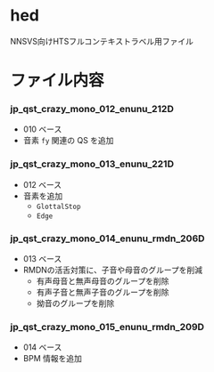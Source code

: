 # hed

NNSVS向けHTSフルコンテキストラベル用ファイル



# ファイル内容

### jp_qst_crazy_mono_012_enunu_212D

- 010 ベース
- 音素 `fy` 関連の QS を追加

### jp_qst_crazy_mono_013_enunu_221D

- 012 ベース
- 音素を追加
    -  `GlottalStop`
    -  `Edge`

### jp_qst_crazy_mono_014_enunu_rmdn_206D

- 013 ベース
- RMDNの活舌対策に、子音や母音のグループを削減
    - 有声母音と無声母音のグループを削除
    - 有声子音と無声子音のグループを削除
    - 拗音のグループを削除

### jp_qst_crazy_mono_015_enunu_rmdn_209D

- 014 ベース
- BPM 情報を追加
